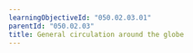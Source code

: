 ```yaml
---
learningObjectiveId: "050.02.03.01"
parentId: "050.02.03"
title: General circulation around the globe
---
```

